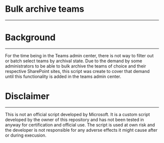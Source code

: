 # Bulk archive teams
---
# Background
---
For the time being in the Teams admin center, there is not way to filter out or batch select teams by archival state. Due to the demand by some administrators to be able to bulk archive the teams of choice and their respective SharePoint sites, this script was create to cover that demand until this functionality is added in the teams admin center.

# Disclaimer
---
This is not an official script developed by Microsoft. It is a custom script developed by the owner of this repository and has not been tested in anyway for certification and official use. The script is used at own risk and the developer is not responsible for any 
adverse effects it might cause after or during execusion.


